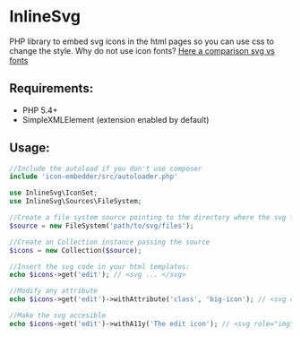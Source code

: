 # InlineSvg

PHP library to embed svg icons in the html pages so you can use css to change the style. Why do not use icon fonts? [Here a comparison svg vs fonts](http://css-tricks.com/icon-fonts-vs-svg/)

## Requirements:

* PHP 5.4+
* SimpleXMLElement (extension enabled by default)

## Usage:

```php
//Include the autoload if you don't use composer
include 'icon-embedder/src/autoloader.php'

use InlineSvg\IconSet;
use InlineSvg\Sources\FileSystem;

//Create a file system source pointing to the directory where the svg files are stored.
$source = new FileSystem('path/to/svg/files');

//Create an Collection instance passing the source
$icons = new Collection($source);

//Insert the svg code in your html templates:
echo $icons->get('edit'); // <svg ... </svg>

//Modify any attribute
echo $icons->get('edit')->withAttribute('class', 'big-icon'); // <svg class="big-icon" .. </svg>

//Make the svg accesible
echo $icons->get('edit')->withA11y('The edit icon'); // <svg role="img" aria-labelledby="icon-edit-123-title"><title id="icon-edit-123-title">The edit icon</title> .. </svg>
```
